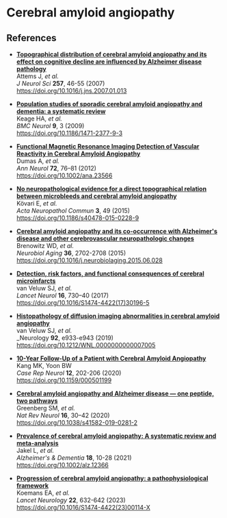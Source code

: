 # Cerebral amyloid angiopathy

## References

- [**Topographical distribution of cerebral amyloid angiopathy and its effect on
  cognitive decline are influenced by Alzheimer disease pathology**
  ](https://www.dropbox.com/scl/fi/d2l4p7j6vojsl9613xijx) <br />
  Attems J, _et al._ <br />
  _J Neurol Sci_ **257**, 46-55 (2007) <br />
  https://doi.org/10.1016/j.jns.2007.01.013

- [**Population studies of sporadic cerebral amyloid angiopathy and dementia: a systematic review**
  ](https://www.dropbox.com/s/fc8smw9c9shk21c) <br />
  Keage HA, _et al._ <br />
  _BMC Neurol_ **9**, 3 (2009) <br />
  https://doi.org/10.1186/1471-2377-9-3

- [**Functional Magnetic Resonance Imaging Detection of Vascular Reactivity in Cerebral Amyloid Angiopathy**
  ](https://www.dropbox.com/scl/fi/euoxpxd1vvv6be8s4orot) <br />
  Dumas A, _et al._ <br />
  _Ann Neurol_ **72**, 76–81 (2012) <br />
  https://doi.org/10.1002/ana.23566

- [**No neuropathological evidence for a direct topographical relation between microbleeds and cerebral amyloid angiopathy**
  ](https://www.dropbox.com/scl/fi/7ptywcc5rg2hec7zbthrm) <br />
  Kövari E, _et al._ <br />
  _Acta Neuropathol Commun_ **3**, 49 (2015) <br />
  https://doi.org/10.1186/s40478-015-0228-9

- [**Cerebral amyloid angiopathy and its co-occurrence with Alzheimer's disease and other cerebrovascular neuropathologic changes**
  ](https://www.dropbox.com/scl/fi/yysz3ugx36l0iokktm46r) <br />
  Brenowitz WD, _et al._ <br />
  _Neurobiol Aging_ **36**, 2702-2708 (2015) <br />
  https://doi.org/10.1016/j.neurobiolaging.2015.06.028

- [**Detection, risk factors, and functional consequences of cerebral microinfarcts**
  ](https://www.dropbox.com/scl/fi/hhfi19g858norklbq4aym) <br />
  van Veluw SJ, _et al._ <br />
  _Lancet Neurol_ **16**, 730–40 (2017) <br />
  https://doi.org/10.1016/S1474-4422(17)30196-5

- [**Histopathology of diffusion imaging abnormalities in cerebral amyloid angiopathy**
  ](https://www.dropbox.com/scl/fi/d6958u86yv5x8vhvap59e) <br />
  van Veluw SJ, _et al._ <br />
  _Neurology **92**, e933-e943 (2019) <br />
  https://doi.org/10.1212/WNL.0000000000007005

- [**10-Year Follow-Up of a Patient with Cerebral Amyloid Angiopathy**
  ](https://www.dropbox.com/scl/fi/p3i89fsoqvlgt28a3szqc) <br />
  Kang MK, Yoon BW <br />
  _Case Rep Neurol_ **12**, 202-206 (2020) <br />
  https://doi.org/10.1159/000501199

- [**Cerebral amyloid angiopathy and Alzheimer disease — one peptide, two pathways**
  ](https://www.dropbox.com/scl/fi/78roxx3n4fxacjadqq72y) <br />
  Greenberg SM, _et al._ <br />
  _Nat Rev Neurol_ **16**, 30–42 (2020) <br />
  https://doi.org/10.1038/s41582-019-0281-2

- [**Prevalence of cerebral amyloid angiopathy: A systematic review and meta-analysis**
  ](https://www.dropbox.com/scl/fi/wvz1ytbf6dz9jpms08451) <br />
  Jakel L, _et al._ <br />
  _Alzheimer's & Dementia_ **18**, 10-28 (2021) <br />
  https://doi.org/10.1002/alz.12366

- [**Progression of cerebral amyloid angiopathy: a pathophysiological framework**
  ](https://www.dropbox.com/scl/fi/79fv364ng8yjyuiqnhrgk) <br />
  Koemans EA, _et al._ <br />
  _Lancet Neurology_ **22**, 632-642 (2023) <br />
  https://doi.org/10.1016/S1474-4422(23)00114-X

